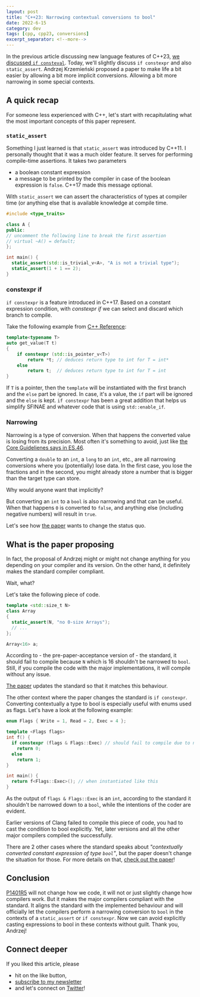 ```yaml
---
layout: post
title: "C++23: Narrowing contextual conversions to bool"
date: 2022-6-15
category: dev
tags: [cpp, cpp23, conversions]
excerpt_separator: <!--more-->
---
```

In the previous article discussing new language features of C++23, [we discussed `if consteval`](https://www.sandordargo.com/blog/2022/06/01/cpp23-if-consteval). Today, we'll slightly discuss `if constexpr` and also `static_assert`. Andrzej Krzemieński proposed a paper to make life a bit easier by allowing a bit more implicit conversions. Allowing a bit more narrowing in some special contexts.

## A quick recap

For someone less experienced with C++, let's start with recapitulating what the most important concepts of this paper represent.

### `static_assert`

Something I just learned is that `static_assert` was introduced by C++11. I personally thought that it was a much older feature. It serves for performing compile-time assertions. It takes two parameters
- a boolean constant expression
- a message to be printed by the compiler in case of the boolean expression is `false`. C++17 made this message optional.

With `static_assert` we can assert the characteristics of types at compiler time (or anything else that is available knowledge at compile time.

```cpp
#include <type_traits>

class A {
public:
// uncomment the following line to break the first assertion
// virtual ~A() = default;
};

int main() {
  static_assert(std::is_trivial_v<A>, "A is not a trivial type");
  static_assert(1 + 1 == 2);
}
```

### constexpr if

`if constexpr` is a feature introduced in C++17. Based on a constant expression condition, with *constexpr if* we can select and discard which branch to compile.

Take the following example from [C++ Reference](https://en.cppreference.com/w/cpp/language/if):

```cpp
template<typename T>
auto get_value(T t)
{
    if constexpr (std::is_pointer_v<T>)
        return *t; // deduces return type to int for T = int*
    else
        return t;  // deduces return type to int for T = int
}
```

If `T` is a pointer, then the `template` will be instantiated with the first branch and the `else` part be ignored. In case, it's a value, the `if` part will be ignored and the `else` is kept. `if constexpr` has been a great addition that helps us simplify SFINAE and whatever code that is using `std::enable_if`.

### Narrowing

Narrowing is a type of conversion. When that happens the converted value is losing from its precision. Most often it's something to avoid, just like [the Core Guidelienes says in ES.46](http://isocpp.github.io/CppCoreGuidelines/CppCoreGuidelines#Res-narrowing).

Converting a `double` to an `int`, a `long` to an `int`, etc., are all narrowing conversions where you (potentially) lose data. In the first case, you lose the fractions and in the second, you might already store a number that is bigger than the target type can store.

Why would anyone want that implicitly?

But converting an `int` to a `bool` is also narrowing and that can be useful. When that happens `0` is converted to `false`, and anything else (including negative numbers) will result in `true`.

Let's see how [the paper](https://www.open-std.org/jtc1/sc22/wg21/docs/papers/2021/p1401r5.html) wants to change the status quo.

## What is the paper proposing

In fact, the proposal of Andrzej might or might not change anything for you depending on your compiler and its version. On the other hand, it definitely makes the standard compiler compliant. 

Wait, what?

Let's take the following piece of code.

```cpp
template <std::size_t N>
class Array
{
  static_assert(N, "no 0-size Arrays");
  // ...
};

Array<16> a;
```

According to - the pre-paper-acceptance version of - the standard, it should fail to compile because `N` which is 16 shouldn't be narrowed to `bool`. Still, if you compile the code with the major implementations, it will compile without any issue.

[The paper](https://www.open-std.org/jtc1/sc22/wg21/docs/papers/2021/p1401r5.html) updates the standard so that it matches this behaviour.

The other context where the paper changes the standard is `if constexpr`. Converting contextually a type to bool is especially useful with enums used as flags. Let's have a look at the following example:

```cpp
enum Flags { Write = 1, Read = 2, Exec = 4 };

template <Flags flags>
int f() {
  if constexpr (flags & Flags::Exec) // should fail to compile due to narrowing
    return 0;
  else
    return 1;
}

int main() {
  return f<Flags::Exec>(); // when instantiated like this
}
```

As the output of `flags & Flags::Exec` is an `int`, according to the standard it shouldn't be narrowed down to a `bool`, while the intentions of the coder are evident.

Earlier versions of Clang failed to compile this piece of code, you had to cast the condition to bool explicitly. Yet, later versions and all the other major compilers compiled the successfully.

There are 2 other cases where the standard speaks about *"contextually converted constant expression of type `bool`"*, but the paper doesn't change the situation for those. For more details on that, [check out the paper](https://www.open-std.org/jtc1/sc22/wg21/docs/papers/2021/p1401r5.html)!

## Conclusion

[P1401R5](https://www.open-std.org/jtc1/sc22/wg21/docs/papers/2021/p1401r5.html) will not change how we code, it will not or just slightly change how compilers work. But it makes the major compilers compliant with the standard. It aligns the standard with the implemented behaviour and will officially let the compilers perform a narrowing conversion to `bool` in the contexts of a `static_assert` or `if constexpr`. Now we can avoid explicitly casting expressions to bool in these contexts without guilt. Thank you, Andrzej!

## Connect deeper

If you liked this article, please 
- hit on the like button,  
- [subscribe to my newsletter](http://eepurl.com/gvcv1j) 
- and let's connect on [Twitter](https://twitter.com/SandorDargo)!